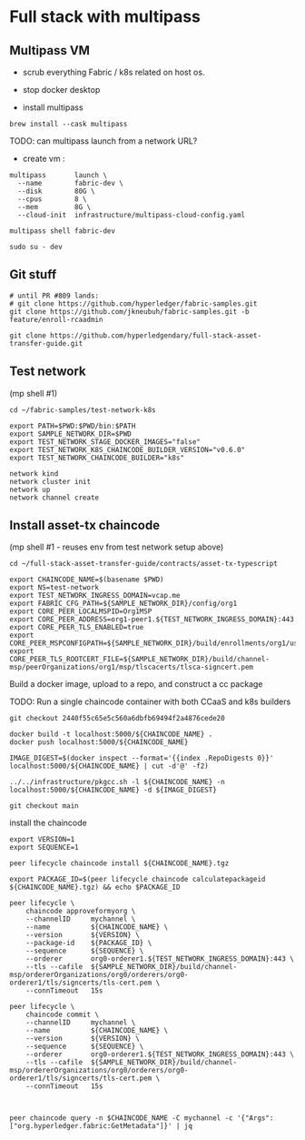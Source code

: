 # Full stack with multipass 

## Multipass VM 

- scrub everything Fabric / k8s related on host os. 
- stop docker desktop 

- install multipass 
```shell
brew install --cask multipass
```

TODO: can multipass launch from a network URL? 
- create vm : 
```shell
multipass       launch \
  --name        fabric-dev \
  --disk        80G \
  --cpus        8 \
  --mem         8G \
  --cloud-init  infrastructure/multipass-cloud-config.yaml
```

```shell
multipass shell fabric-dev

sudo su - dev 
```

## Git stuff 

```shell
# until PR #809 lands: 
# git clone https://github.com/hyperledger/fabric-samples.git
git clone https://github.com/jkneubuh/fabric-samples.git -b feature/enroll-rcaadmin 

git clone https://github.com/hyperledgendary/full-stack-asset-transfer-guide.git
```

## Test network 

(mp shell #1)
```shell
cd ~/fabric-samples/test-network-k8s
```

```shell
export PATH=$PWD:$PWD/bin:$PATH
export SAMPLE_NETWORK_DIR=$PWD 
export TEST_NETWORK_STAGE_DOCKER_IMAGES="false"
export TEST_NETWORK_K8S_CHAINCODE_BUILDER_VERSION="v0.6.0"
export TEST_NETWORK_CHAINCODE_BUILDER="k8s"
```

```shell
network kind 
network cluster init 
network up
network channel create 
```

## Install asset-tx chaincode

(mp shell #1 - reuses env from test network setup above)
```shell
cd ~/full-stack-asset-transfer-guide/contracts/asset-tx-typescript
```

```shell
export CHAINCODE_NAME=$(basename $PWD)
export NS=test-network
export TEST_NETWORK_INGRESS_DOMAIN=vcap.me 
export FABRIC_CFG_PATH=${SAMPLE_NETWORK_DIR}/config/org1
export CORE_PEER_LOCALMSPID=Org1MSP
export CORE_PEER_ADDRESS=org1-peer1.${TEST_NETWORK_INGRESS_DOMAIN}:443
export CORE_PEER_TLS_ENABLED=true
export CORE_PEER_MSPCONFIGPATH=${SAMPLE_NETWORK_DIR}/build/enrollments/org1/users/org1admin/msp
export CORE_PEER_TLS_ROOTCERT_FILE=${SAMPLE_NETWORK_DIR}/build/channel-msp/peerOrganizations/org1/msp/tlscacerts/tlsca-signcert.pem
```

Build a docker image, upload to a repo, and construct a cc package

TODO: Run a single chaincode container with both CCaaS and k8s builders
```shell
git checkout 2440f55c65e5c560a6dbfb69494f2a4876cede20
```

```shell
docker build -t localhost:5000/${CHAINCODE_NAME} .
docker push localhost:5000/${CHAINCODE_NAME} 

IMAGE_DIGEST=$(docker inspect --format='{{index .RepoDigests 0}}' localhost:5000/${CHAINCODE_NAME} | cut -d'@' -f2)

../../infrastructure/pkgcc.sh -l ${CHAINCODE_NAME} -n localhost:5000/${CHAINCODE_NAME} -d ${IMAGE_DIGEST} 
```

```shell
git checkout main 
```

install the chaincode
```shell
export VERSION=1
export SEQUENCE=1
```

```shell
peer lifecycle chaincode install ${CHAINCODE_NAME}.tgz 

export PACKAGE_ID=$(peer lifecycle chaincode calculatepackageid ${CHAINCODE_NAME}.tgz) && echo $PACKAGE_ID

peer lifecycle \
	chaincode approveformyorg \
	--channelID     mychannel \
	--name          ${CHAINCODE_NAME} \
	--version       ${VERSION} \
	--package-id    ${PACKAGE_ID} \
	--sequence      ${SEQUENCE} \
	--orderer       org0-orderer1.${TEST_NETWORK_INGRESS_DOMAIN}:443 \
	--tls --cafile  ${SAMPLE_NETWORK_DIR}/build/channel-msp/ordererOrganizations/org0/orderers/org0-orderer1/tls/signcerts/tls-cert.pem \
	--connTimeout   15s

peer lifecycle \
	chaincode commit \
	--channelID     mychannel \
	--name          ${CHAINCODE_NAME} \
	--version       ${VERSION} \
	--sequence      ${SEQUENCE} \
	--orderer       org0-orderer1.${TEST_NETWORK_INGRESS_DOMAIN}:443 \
	--tls --cafile  ${SAMPLE_NETWORK_DIR}/build/channel-msp/ordererOrganizations/org0/orderers/org0-orderer1/tls/signcerts/tls-cert.pem \
	--connTimeout   15s



```

```shell
peer chaincode query -n $CHAINCODE_NAME -C mychannel -c '{"Args":["org.hyperledger.fabric:GetMetadata"]}' | jq

```



